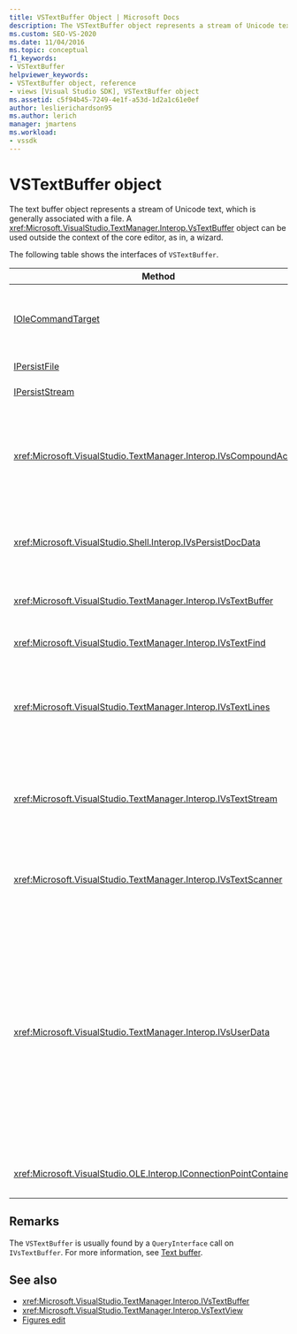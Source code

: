 ```yaml
---
title: VSTextBuffer Object | Microsoft Docs
description: The VSTextBuffer object represents a stream of Unicode text, which is generally associated with a file. This article lists the interfaces of VSTextBuffer.
ms.custom: SEO-VS-2020
ms.date: 11/04/2016
ms.topic: conceptual
f1_keywords:
- VSTextBuffer
helpviewer_keywords:
- VSTextBuffer object, reference
- views [Visual Studio SDK], VSTextBuffer object
ms.assetid: c5f94b45-7249-4e1f-a53d-1d2a1c61e0ef
author: leslierichardson95
ms.author: lerich
manager: jmartens
ms.workload:
- vssdk
---
```

# VSTextBuffer object
The text buffer object represents a stream of Unicode text, which is generally associated with a file. A <xref:Microsoft.VisualStudio.TextManager.Interop.VsTextBuffer> object can be used outside the context of the core editor, as in, a wizard.

 The following table shows the interfaces of `VSTextBuffer`.

|Method|Description|
|------------|-----------------|
|[IOleCommandTarget](/windows/desktop/api/docobj/nn-docobj-iolecommandtarget)|Standard OLE interface. Used for undo/redo handling in the buffer.|
|[IPersistFile](/windows/desktop/api/objidl/nn-objidl-ipersistfile)|Standard OLE interface.|
|[IPersistStream](/windows/desktop/api/objidl/nn-objidl-ipersiststream)|Standard OLE interface.|
|<xref:Microsoft.VisualStudio.TextManager.Interop.IVsCompoundAction>|Enables the creation of compounds actions (that is, actions that are grouped in a single undo/redo unit).|
|<xref:Microsoft.VisualStudio.Shell.Interop.IVsPersistDocData>|Enables persistence of document data managed by the text buffer.|
|<xref:Microsoft.VisualStudio.TextManager.Interop.IVsTextBuffer>|Provides basic services; used by many clients.|
|<xref:Microsoft.VisualStudio.TextManager.Interop.IVsTextFind>|Used to search a buffer.|
|<xref:Microsoft.VisualStudio.TextManager.Interop.IVsTextLines>|Provides read and write capabilities using two-dimensional coordinates. Inherits from `IVsTextBuffer`.|
|<xref:Microsoft.VisualStudio.TextManager.Interop.IVsTextStream>|Provides read and write capabilities using one-dimensional coordinates. Inherits from `IVsTextBuffer`.|
|<xref:Microsoft.VisualStudio.TextManager.Interop.IVsTextScanner>|Provides fast, stream-oriented, sequential access to text in the buffer.|
|<xref:Microsoft.VisualStudio.TextManager.Interop.IVsUserData>|Provides access to a generic collection of properties. The most important property is the name, or moniker, of the buffer. You can store your own random data in the buffer with this interface by creating a GUID and using it as a key.|
|<xref:Microsoft.VisualStudio.OLE.Interop.IConnectionPointContainer>|Supports connection points for events.|

## Remarks
 The `VSTextBuffer` is usually found by a `QueryInterface` call on `IVsTextBuffer`. For more information, see [Text buffer](/previous-versions/visualstudio/visual-studio-2015/extensibility/accessing-the-text-buffer-by-using-the-legacy-api?preserve-view=true&view=vs-2015).

## See also
- <xref:Microsoft.VisualStudio.TextManager.Interop.IVsTextBuffer>
- <xref:Microsoft.VisualStudio.TextManager.Interop.VsTextView>
- [Figures edit](https://www.microsoft.com/download/details.aspx?id=55984)